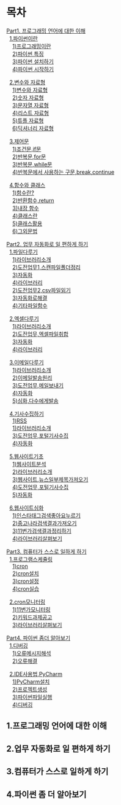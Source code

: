 # 목차 
[Part1. 프로그래밍 언어에 대한 이해](#1.프로그래밍-언어에-대한-이해)  
&nbsp;&nbsp;[1.파이썬이란](#1.-파이썬이란)   
&nbsp;&nbsp;&nbsp;&nbsp;[1)프로그래밍이란](#1-프로그래밍이란)   
&nbsp;&nbsp;&nbsp;&nbsp;[2)파이썬 특징](#2-파이썬특징)   
&nbsp;&nbsp;&nbsp;&nbsp;[3)파이썬 설치하기](#3-파이썬-설치하기)   
&nbsp;&nbsp;&nbsp;&nbsp;[4)파이썬 시작하기](#4-파이썬-시작하기)    

&nbsp;&nbsp;[2.변수와 자료형](#2.-변수와-자료형)   
&nbsp;&nbsp;&nbsp;&nbsp;[1)변수와 자료형](#1-변수와-자료형)   
&nbsp;&nbsp;&nbsp;&nbsp;[2)숫자 자료형](#2-숫자-자료형)   
&nbsp;&nbsp;&nbsp;&nbsp;[3)문자열 자료형](#3-문자열-자료형)   
&nbsp;&nbsp;&nbsp;&nbsp;[4)리스트 자료형](#4-리스트-자료형)   
&nbsp;&nbsp;&nbsp;&nbsp;[5)튜플 자료형](#5-튜플-자료형)   
&nbsp;&nbsp;&nbsp;&nbsp;[6)딕셔너리 자료형](#6-딕셔너리-자료형)   

&nbsp;&nbsp;[3.제어문](#3.-제어문)   
&nbsp;&nbsp;&nbsp;&nbsp;[1)조건문,if문](#1-조건문,if문)   
&nbsp;&nbsp;&nbsp;&nbsp;[2)반복문,for문](#2-반복문,for문)   
&nbsp;&nbsp;&nbsp;&nbsp;[3)반복문,while문](#3-반복문,while문)   
&nbsp;&nbsp;&nbsp;&nbsp;[4)반복문에서 사용하는 구문,break,continue](#4-반복문에서-사용하는-구문,break,continue)   

&nbsp;&nbsp;[4.함수와 클래스](#4.-함수와-클래스)   
&nbsp;&nbsp;&nbsp;&nbsp;[1)함수란?](#1-함수란?)   
&nbsp;&nbsp;&nbsp;&nbsp;[2)반환함수,return](#2-반환함수,return)   
&nbsp;&nbsp;&nbsp;&nbsp;[3)내장 함수](#3-내장-함수)   
&nbsp;&nbsp;&nbsp;&nbsp;[4)클래스란](#4-클래스란)   
&nbsp;&nbsp;&nbsp;&nbsp;[5)클래스활용](#5-클래스활용)   
&nbsp;&nbsp;&nbsp;&nbsp;[6)그외문법](#6-그외문법)   

[Part2. 업무 자동화로 일 편하게 하기](#2.업무-자동화로-일-편하게-하기)   
&nbsp;&nbsp;[1.파일다루기](#1.-파일다루기)   
&nbsp;&nbsp;&nbsp;&nbsp;[1)라이브러리소개](#1-라이브러리소개)   
&nbsp;&nbsp;&nbsp;&nbsp;[2)도전업무1,스캔파일폴더정리](#2-도전업무1,스캔파일폴더정리)   
&nbsp;&nbsp;&nbsp;&nbsp;[3)자동화](#3-자동화)   
&nbsp;&nbsp;&nbsp;&nbsp;[4)라이브러리](#4-라이브러리)   
&nbsp;&nbsp;&nbsp;&nbsp;[2)도전업무2,csv파일읽기](#2-도전업무2,csv파일읽기)   
&nbsp;&nbsp;&nbsp;&nbsp;[3)자동화로해결](#3-자동화로해결)   
&nbsp;&nbsp;&nbsp;&nbsp;[4)기타파일함수](#4-기타파일함수) 

&nbsp;&nbsp;[2.엑셀다루기](#2.-엑셀다루기)   
&nbsp;&nbsp;&nbsp;&nbsp;[1)라이브러리소개](#1-라이브러리소개)   
&nbsp;&nbsp;&nbsp;&nbsp;[2)도전업무,엑셀파일취합](#2-도전업무,엑셀파일취합)   
&nbsp;&nbsp;&nbsp;&nbsp;[3)자동화](#3-자동화)   
&nbsp;&nbsp;&nbsp;&nbsp;[4)라이브러리](#4-라이브러리)    

&nbsp;&nbsp;[3.이메일다루기](#3.-이메일다루기)   
&nbsp;&nbsp;&nbsp;&nbsp;[1)라이브러리소개](#1-라이브러리소개)   
&nbsp;&nbsp;&nbsp;&nbsp;[2)이메일발송원리](#2-이메일발송원리)   
&nbsp;&nbsp;&nbsp;&nbsp;[3)도전업무,메일보내기](#3-도전업무,메일보내기)   
&nbsp;&nbsp;&nbsp;&nbsp;[4)자동화](#4-자동화)   
&nbsp;&nbsp;&nbsp;&nbsp;[5)심화,다수에게발송](#5-심화,다수에게발송)    

&nbsp;&nbsp;[4.기사수집하기](#4.-기사수집하기)   
&nbsp;&nbsp;&nbsp;&nbsp;[1)RSS](#1-RSS)   
&nbsp;&nbsp;&nbsp;&nbsp;[1)라이브러리소개](#1-라이브러리소개)    
&nbsp;&nbsp;&nbsp;&nbsp;[3)도전업무,포털기사수집](#3-도전업무,포털기사수집)   
&nbsp;&nbsp;&nbsp;&nbsp;[4)자동화](#4-자동화)     

&nbsp;&nbsp;[5.웹사이트기초](#5.-웹사이트기초)   
&nbsp;&nbsp;&nbsp;&nbsp;[1)웹사이트분석](#1-웹사이트분석)   
&nbsp;&nbsp;&nbsp;&nbsp;[2)라이브러리소개](#2-라이브러리소개)    
&nbsp;&nbsp;&nbsp;&nbsp;[3)웹사이트,뉴스일부제목가져오기](#3-웹사이트,뉴스일부제목가져오기)    
&nbsp;&nbsp;&nbsp;&nbsp;[4)도전업무,포털기사수집](#4-도전업무,포털기사수집)   
&nbsp;&nbsp;&nbsp;&nbsp;[5)자동화](#5-자동화)     

&nbsp;&nbsp;[6.웹사이트심화](#6.-웹사이트심화)   
&nbsp;&nbsp;&nbsp;&nbsp;[1)인스타태그검색좋아요누르기](#1-인스타태그검색좋아요누르기)   
&nbsp;&nbsp;&nbsp;&nbsp;[2)중고나라검색결과가져오기](#2-중고나라검색결과가져오기)    
&nbsp;&nbsp;&nbsp;&nbsp;[3)11번가검색결과정리하기](#3-11번가검색결과정리하기)      
&nbsp;&nbsp;&nbsp;&nbsp;[4)라이브러리살펴보기](#4-라이브러리살펴보기)     

[Part3. 컴퓨터가 스스로 일하게 하기](#3.컴퓨터가-스스로-일하게-하기)     
&nbsp;&nbsp;[1.프로그램스케쥴링](#1.-프로그램스케쥴링)   
&nbsp;&nbsp;&nbsp;&nbsp;[1)cron](#1-cron)   
&nbsp;&nbsp;&nbsp;&nbsp;[2)cron설치](#2-cron설치)   
&nbsp;&nbsp;&nbsp;&nbsp;[3)cron설정](#3-cron설정)   
&nbsp;&nbsp;&nbsp;&nbsp;[4)cron실습](#4-cron실습)    

&nbsp;&nbsp;[2.cron모니터링](#2.-cron모니터링)   
&nbsp;&nbsp;&nbsp;&nbsp;[1)11번가모니터링](#1-11번가모니터링)   
&nbsp;&nbsp;&nbsp;&nbsp;[2)키워드과제공고](#2-키워드과제공고)   
&nbsp;&nbsp;&nbsp;&nbsp;[3)라이브러리살펴보기](#3-라이브러리살펴보기)    

[Part4. 파이썬 좀더 알아보기](#4.파이썬-좀-더-알아보기)    
&nbsp;&nbsp;[1.디버깅](#1.-디버깅)   
&nbsp;&nbsp;&nbsp;&nbsp;[1)오류메시지해석](#1-오류메시지해석)   
&nbsp;&nbsp;&nbsp;&nbsp;[2)오류해결](#2-오류해결)   

&nbsp;&nbsp;[2.IDE사용법,PyCharm](#2.-IDE사용법,PyCharm)   
&nbsp;&nbsp;&nbsp;&nbsp;[1)PyCharm설치](#1-PyCharm설치)   
&nbsp;&nbsp;&nbsp;&nbsp;[2)프로젝트생성](#2-프로젝트생성)   
&nbsp;&nbsp;&nbsp;&nbsp;[3)파이썬파일실행](#3-파이썬파일실행)     
&nbsp;&nbsp;&nbsp;&nbsp;[4)디버깅](#4-디버깅)    


## 1.프로그래밍 언어에 대한 이해
## 2.업무 자동화로 일 편하게 하기
## 3.컴퓨터가 스스로 일하게 하기
## 4.파이썬 좀 더 알아보기




